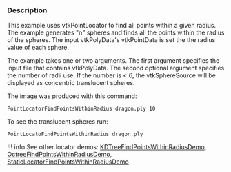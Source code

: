 ### Description

This example uses vtkPointLocator to find all points within a given radius. The example generates "n" spheres and finds all the points within the radius of the spheres. The input vtkPolyData's vtkPointData is set the the radius value of each sphere.

The example takes one or two arguments. The first argument specifies the input file that contains vtkPolyData. The second optional argument specifies the number of radii use. If the number is < 6, the vtkSphereSource will be displayed as concentric translucent spheres.

The image was produced with this command:
```
PointLocatorFindPointsWithinRadius dragon.ply 10
```
To see the translucent spheres run:
```
PointLocatoFindPointsWithinRadius dragon.ply
```

!!! info
    See other locator demos:
    [KDTreeFindPointsWithinRadiusDemo](/Cxx/DataStructures/KDTreeFindPointsWithinRadiusDemo),
    [OctreeFindPointsWithinRadiusDemo](/Cxx/DataStructures/OctreeFindPointsWithinRadiusDemo),
    [StaticLocatorFindPointsWithinRadiusDemo](/Cxx/DataStructures/StaticLocatorFindPointsWithinRadiusDemo)


